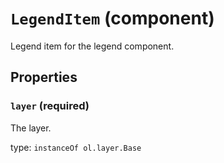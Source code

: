 `LegendItem` (component)
========================

Legend item for the legend component.

Properties
----------

### `layer` (required)

The layer.

type: `instanceOf ol.layer.Base`


